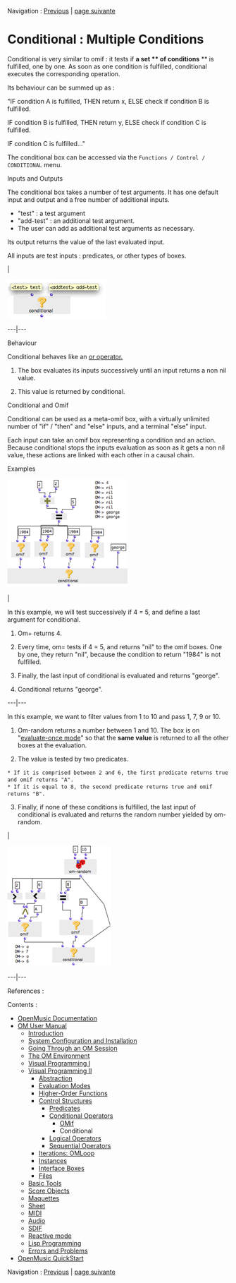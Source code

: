 
Navigation : [Previous](OMIF "page précédente\(OMif\)") | [page
suivante](Logical "Next\(Logical Operators\)")


# Conditional : Multiple Conditions

Conditional is very similar to omif : it tests if  **a set ** of conditions**
** is fulfilled, one by one. As soon as one condition is fulfilled,
conditional executes the corresponding operation.

Its behaviour can be summed up as :

"IF condition A is fulfilled, THEN return x, ELSE check if condition B is
fulfilled.

IF condition B is fulfilled, THEN return y, ELSE check if condition C is
fulfilled.

IF condition C is fulfilled..."

The conditional box can be accessed via the `Functions / Control /
CONDITIONAL` menu.

Inputs and Outputs

The conditional box takes a number of test arguments. It has one default input
and output and a free number of additional inputs.

  * "test" : a test argument
  * "add-test" : an additional test argument.
  * The user can add as additional test arguments as necessary. 

Its output returns the value of the last evaluated input.

All inputs are test inputs : predicates, or other types of boxes.

|

![](../res/cond-box.png)  
  
---|---  
  
Behaviour

Conditional behaves like an  [ or operator.](Logical)

  1. The box evaluates its inputs successively until an input returns a non nil value.

  2. This value is returned by conditional.

Conditional and Omif

Conditional can be used as a meta-omif box, with a virtually unlimited number
of "if" / "then" and "else" inputs, and a terminal "else" input.

Each input can take an omif box representing a condition and an action.
Because conditional stops the inputs evaluation as soon as it gets a non nil
value, these actions are linked with each other in a causal chain.

Examples

![](../res/cond3.png)

|

In this example, we will test successively if 4 = 5, and define a last
argument for conditional.

  1. Om+ returns 4. 

  2. Every time, om= tests if 4 = 5, and returns "nil" to the omif boxes. One by one, they return "nil", because the condition to return "1984" is not fulfilled.

  3. Finally, the last input of conditional is evaluated and returns "george". 

  4. Conditional returns "george".

  
  
---|---  
  
In this example, we want to filter values from 1 to 10 and pass 1, 7, 9 or 10.

  1. Om-random returns a number between 1 and 10. The box is on "[evaluate-once mode](EvOnceMode)" so that the  **same value** is returned to all the other boxes at the evaluation. 

  2. The value is tested by two predicates.

    * If it is comprised between 2 and 6, the first predicate returns true and omif returns "A".
    * If it is equal to 8, the second predicate returns true and omif returns "B". 
  3. Finally, if none of these conditions is fulfilled, the last input of conditional is evaluated and returns the random number yielded by om-random.

|

![](../res/conditional2.png)  
  
---|---  
  
References :

Contents :

  * [OpenMusic Documentation](OM-Documentation)
  * [OM User Manual](OM-User-Manual)
    * [Introduction](00-Contents)
    * [System Configuration and Installation](Installation)
    * [Going Through an OM Session](Goingthrough)
    * [The OM Environment](Environment)
    * [Visual Programming I](BasicVisualProgramming)
    * [Visual Programming II](AdvancedVisualProgramming)
      * [Abstraction](Abstraction)
      * [Evaluation Modes](EvalModes)
      * [Higher-Order Functions](HighOrder)
      * [Control Structures](Control)
        * [Predicates](Predicates)
        * [Conditional Operators](ConditionalOps)
          * [OMif](OMIF)
          * Conditional
        * [Logical Operators](Logical)
        * [Sequential Operators](Sequencial)
      * [Iterations: OMLoop](OMLoop)
      * [Instances](Instances)
      * [Interface Boxes](InterfaceBoxes)
      * [Files](Files)
    * [Basic Tools](BasicObjects)
    * [Score Objects](ScoreObjects)
    * [Maquettes](Maquettes)
    * [Sheet](Sheet)
    * [MIDI](MIDI)
    * [Audio](Audio)
    * [SDIF](SDIF)
    * [Reactive mode](Reactive)
    * [Lisp Programming](Lisp)
    * [Errors and Problems](errors)
  * [OpenMusic QuickStart](QuickStart-Chapters)

Navigation : [Previous](OMIF "page précédente\(OMif\)") | [page
suivante](Logical "Next\(Logical Operators\)")

